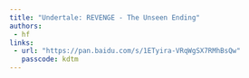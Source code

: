 ```yaml
---
title: "Undertale: REVENGE - The Unseen Ending"
authors:
 - hf
links:
 - url: "https://pan.baidu.com/s/1ETyira-VRqWgSX7RMhBsQw"
   passcode: kdtm
---
```

